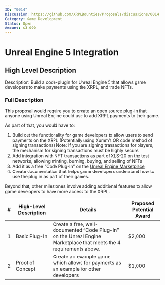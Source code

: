 ```yaml
---
ID: "0014"
Discussion: https://github.com/XRPLBounties/Proposals/discussions/0014
Category: Game Development
Status: Open
Amount: $3,000
---
```


# Unreal Engine 5 Integration

## High Level Description

Description: Build a code-plugin for Unreal Engine 5 that allows game developers to make payments using the XRPL, and trade NFTs.

### Full Description

This proposal would require you to create an open source plug-in that anyone using Unreal Engine could use to add XRPL payments to their game.

As part of that, you would have to:

1. Build out the functionality for game developers to allow users to send payments on the XRPL (Potentially using Xumm’s QR code method of signing transactions) Note: If you are signing transactions for players, the mechanism for signing transactions must be highly secure.
2. Add integration with NFT transactions as part of XLS-20 on the test networks, allowing minting, burning, buying, and selling of NFTs
3. Add it as a free “Code Plug-In” on the [Unreal Engine Marketplace](https://www.unrealengine.com/marketplace/en-US/content-cat/assets/codeplugins?count=20&sortBy=effectiveDate&sortDir=DESC&start=0)
4. Create documentation that helps game developers understand how to use the plug in as part of their games.

Beyond that, other milestones involve adding additional features to allow game developers to have more access to the XRPL.

| # | High-Level Description | Details | Proposed Potential Award |
| --- | --- | --- | --- |
| 1 | Basic Plug-In | Create a free, well-documented “Code Plug-In” on the Unreal Engine Marketplace that meets the 4 requirements above. | $2,000 |
| 2 | Proof of Concept | Create an example game which allows for payments as an example for other developers | $1,000 |

